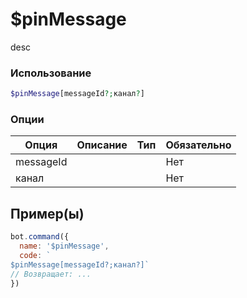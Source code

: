 # $pinMessage
desc
### Использование
```php
$pinMessage[messageId?;канал?]
```

### Опции

| Опция | Описание | Тип | Обязательно |
|--------|-------------|------|----------|
| messageId |  |  | Нет | 
| канал |  |  | Нет | 
## Пример(ы)

```javascript
bot.command({
  name: '$pinMessage',
  code: `
$pinMessage[messageId?;канал?]`
// Возвращает: ...
})
```
